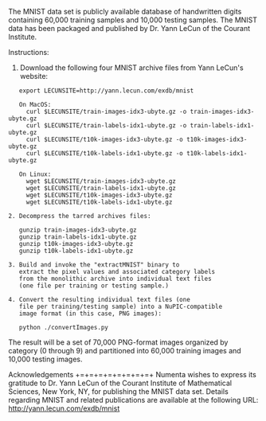 The MNIST data set is publicly available database of
handwritten digits containing 60,000 training samples
and 10,000 testing samples.  The MNIST data has
been packaged and published by Dr. Yann LeCun of
the Courant Institute.

Instructions:

1. Download the following four MNIST archive files from
   Yann LeCun's website:

```
   export LECUNSITE=http://yann.lecun.com/exdb/mnist
   
   On MacOS:
     curl $LECUNSITE/train-images-idx3-ubyte.gz -o train-images-idx3-ubyte.gz
     curl $LECUNSITE/train-labels-idx1-ubyte.gz -o train-labels-idx1-ubyte.gz
     curl $LECUNSITE/t10k-images-idx3-ubyte.gz -o t10k-images-idx3-ubyte.gz
     curl $LECUNSITE/t10k-labels-idx1-ubyte.gz -o t10k-labels-idx1-ubyte.gz

   On Linux:
     wget $LECUNSITE/train-images-idx3-ubyte.gz
     wget $LECUNSITE/train-labels-idx1-ubyte.gz
     wget $LECUNSITE/t10k-images-idx3-ubyte.gz
     wget $LECUNSITE/t10k-labels-idx1-ubyte.gz

2. Decompress the tarred archives files:

   gunzip train-images-idx3-ubyte.gz
   gunzip train-labels-idx1-ubyte.gz
   gunzip t10k-images-idx3-ubyte.gz
   gunzip t10k-labels-idx1-ubyte.gz

3. Build and invoke the "extractMNIST" binary to
   extract the pixel values and associated category labels
   from the monolithic archive into individual text files
   (one file per training or testing sample.)

4. Convert the resulting individual text files (one
   file per training/testing sample) into a NuPIC-compatible
   image format (in this case, PNG images):

   python ./convertImages.py

```

The result will be a set of 70,000 PNG-format images
organized by category (0 through 9) and partitioned into
60,000 training images and 10,000 testing images.

Acknowledgements
+=+=+=+=+=+=+=+=+
Numenta wishes to express its gratitude to Dr. Yann LeCun
of the Courant Institute of Mathematical Sciences, 
New York, NY, for publishing the MNIST data set.
Details regarding MNIST and related publications are
available at the following URL: http://yann.lecun.com/exdb/mnist


